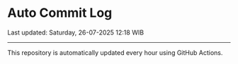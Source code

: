 # Auto Commit Log

Last updated: Saturday, 26-07-2025 12:18 WIB

---

This repository is automatically updated every hour using GitHub Actions.
